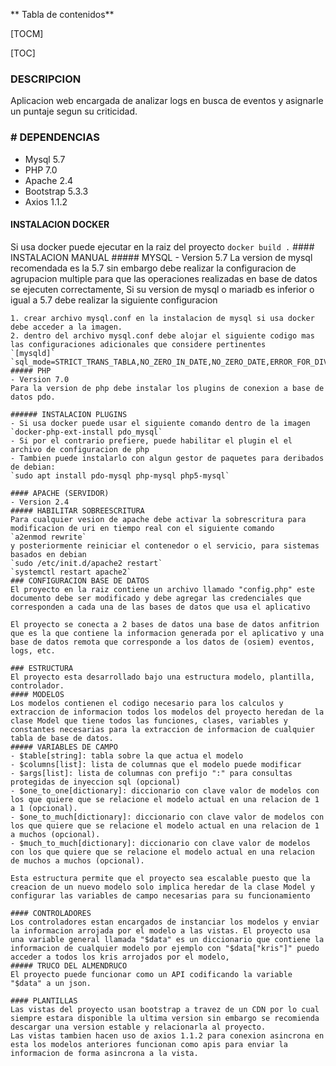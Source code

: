 
** Tabla de contenidos**

[TOCM]

[TOC]

### DESCRIPCION

Aplicacion web encargada de analizar logs en busca de eventos y asignarle un puntaje segun su criticidad.

### # DEPENDENCIAS
- Mysql 5.7
- PHP 7.0
- Apache 2.4
- Bootstrap 5.3.3
- Axios 1.1.2
#### INSTALACION DOCKER
Si usa docker puede ejecutar en la raiz del proyecto
    `docker build .`
    #### INSTALACION MANUAL
    ##### MYSQL
    - Version 5.7
    La version de mysql recomendada es la 5.7 sin embargo debe realizar la configuracion de agrupacion multiple para que las operaciones realizadas en base de datos se ejecuten correctamente, Si su version de mysql o mariadb es inferior o igual a 5.7 debe realizar la siguiente configuracion

    1. crear archivo mysql.conf en la instalacion de mysql si usa docker debe acceder a la imagen.
    2. dentro del archivo mysql.conf debe alojar el siguiente codigo mas las configuraciones adicionales que considere pertinentes
    `[mysqld]`
    `sql_mode=STRICT_TRANS_TABLA,NO_ZERO_IN_DATE,NO_ZERO_DATE,ERROR_FOR_DIVISION_BY_ZERO,NO_AUTO_CREATE_USER,NO_ENGINE_SUBSTITUTION`
    ##### PHP
    - Version 7.0
    Para la version de php debe instalar los plugins de conexion a base de datos pdo.

    ###### INSTALACION PLUGINS
    - Si usa docker puede usar el siguiente comando dentro de la imagen
    `docker-php-ext-install pdo_mysql`
    - Si por el contrario prefiere, puede habilitar el plugin el el archivo de configuracion de php
    - Tambien puede instalarlo con algun gestor de paquetes para deribados de debian:
    `sudo apt install pdo-mysql php-mysql php5-mysql`

    #### APACHE (SERVIDOR)
    - Version 2.4
    ##### HABILITAR SOBREESCRITURA
    Para cualquier vesion de apache debe activar la sobrescritura para modificacion de uri en tiempo real con el siguiente comando
    `a2enmod rewrite`
    y posteriormente reiniciar el contenedor o el servicio, para sistemas basados en debian
    `sudo /etc/init.d/apache2 restart`
    `systemctl restart apache2`
    ### CONFIGURACION BASE DE DATOS
    El proyecto en la raiz contiene un archivo llamado "config.php" este documento debe ser modificado y debe agregar las credenciales que corresponden a cada una de las bases de datos que usa el aplicativo

    El proyecto se conecta a 2 bases de datos una base de datos anfitrion que es la que contiene la informacion generada por el aplicativo y una base de datos remota que corresponde a los datos de (osiem) eventos, logs, etc.

    ### ESTRUCTURA
    El proyecto esta desarrollado bajo una estructura modelo, plantilla, controlador.
    #### MODELOS
    Los modelos contienen el codigo necesario para los calculos y extraccion de informacion todos los modelos del proyecto heredan de la clase Model que tiene todos las funciones, clases, variables y constantes necesarias para la extraccion de informacion de cualquier tabla de base de datos.
    ##### VARIABLES DE CAMPO
    - $table[string]: tabla sobre la que actua el modelo
    - $columns[list]: lista de columnas que el modelo puede modificar
    - $args[list]: lista de columnas con prefijo ":" para consultas protegidas de inyeccion sql (opcional)
    - $one_to_one[dictionary]: diccionario con clave valor de modelos con los que quiere que se relacione el modelo actual en una relacion de 1 a 1 (opcional).
    - $one_to_much[dictionary]: diccionario con clave valor de modelos con los que quiere que se relacione el modelo actual en una relacion de 1 a muchos (opcional).
    - $much_to_much[dictionary]: diccionario con clave valor de modelos con los que quiere que se relacione el modelo actual en una relacion de muchos a muchos (opcional).

    Esta estructura permite que el proyecto sea escalable puesto que la creacion de un nuevo modelo solo implica heredar de la clase Model y configurar las variables de campo necesarias para su funcionamiento

    #### CONTROLADORES
    Los controladores estan encargados de instanciar los modelos y enviar la informacion arrojada por el modelo a las vistas. El proyecto usa una variable general llamada "$data" es un diccionario que contiene la informacion de cualquier modelo por ejemplo con "$data["kris"]" puedo acceder a todos los kris arrojados por el modelo, 
    ##### TRUCO DEL ALMENDRUCO
    El proyecto puede funcionar como un API codificando la variable "$data" a un json.

    #### PLANTILLAS
    Las vistas del proyecto usan bootstrap a travez de un CDN por lo cual siempre estara disponible la ultima version sin embargo se recomienda descargar una version estable y relacionarla al proyecto.
    Las vistas tambien hacen uso de axios 1.1.2 para conexion asincrona en esta los modelos anteriores funcionan como apis para enviar la informacion de forma asincrona a la vista.


